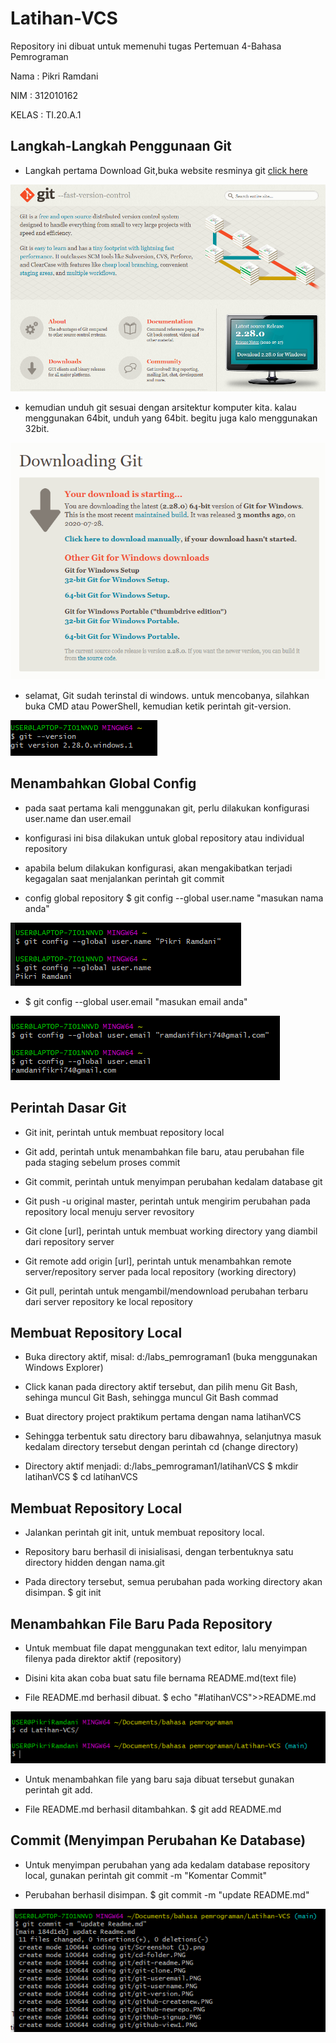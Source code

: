 # Latihan-VCS
Repository ini dibuat untuk memenuhi tugas Pertemuan 4-Bahasa Pemrograman

Nama    : Pikri Ramdani

NIM     : 312010162

KELAS   : TI.20.A.1

## Langkah-Langkah Penggunaan Git

* Langkah pertama Download Git,buka website resminya git [click here](https://git-scm.com)

![download git-scm](coding-git/git-scm.PNG) 

* kemudian unduh git sesuai dengan arsitektur komputer kita. kalau menggunakan 64bit, unduh yang 64bit. begitu juga kalo menggunakan 32bit.

![download git-bit](coding-git/git-bit.PNG)

* selamat, Git sudah terinstal di windows. untuk mencobanya, silahkan buka CMD atau PowerShell, kemudian ketik perintah git-version.

![download git-version](coding-git/git-version.PNG)

 ## Menambahkan Global Config

 * pada saat pertama kali menggunakan git, perlu dilakukan konfigurasi user.name dan user.email

 * konfigurasi ini bisa dilakukan untuk global repository atau individual repository

 * apabila belum dilakukan konfigurasi, akan mengakibatkan terjadi kegagalan saat menjalankan perintah git commit

 * config global repository $ git config --global user.name "masukan nama anda"

![download git-username](coding-git/git-username.PNG)

 * $ git config --global user.email "masukan email anda"

 ![download git-user.email](coding-git/git-useremail.PNG)

 ## Perintah Dasar Git

 * Git init, perintah untuk membuat repository local

 * Git add, perintah untuk menambahkan file baru, atau perubahan file pada staging sebelum proses commit

 * Git commit, perintah untuk menyimpan perubahan kedalam database git

 * Git push -u original master, perintah untuk mengirim perubahan pada repository local menuju server revository 

 * Git clone [url], perintah untuk membuat working directory yang diambil dari repository server

 * Git remote add origin [url], perintah untuk menambahkan remote server/repository server pada local repository (working directory) 

 * Git pull, perintah untuk mengambil/mendownload perubahan terbaru dari server repository ke local repository

 ## Membuat Repository Local 

 * Buka directory aktif, misal: d:/labs_pemrograman1 (buka menggunakan Windows Explorer)

 * Click kanan pada directory aktif tersebut, dan pilih menu Git Bash, sehinga muncul Git Bash, sehingga muncul Git Bash commad

 * Buat directory project praktikum pertama dengan nama latihanVCS
 
 * Sehingga terbentuk satu directory baru dibawahnya, selanjutnya masuk kedalam directory tersebut dengan perintah cd (change directory)

* Directory aktif menjadi: d:/labs_pemrograman1/latihanVCS $ mkdir latihanVCS $ cd latihanVCS

## Membuat Repository Local

* Jalankan perintah git init, untuk membuat repository local.

* Repository baru berhasil di inisialisasi, dengan terbentuknya satu directory hidden dengan nama.git

* Pada directory tersebut, semua perubahan pada working directory akan disimpan. $ git init

## Menambahkan File Baru Pada Repository 

* Untuk membuat file dapat menggunakan text editor, lalu menyimpan filenya pada direktor aktif (repository) 

* Disini kita akan coba buat satu file bernama README.md(text file)

* File README.md berhasil dibuat. $ echo "#latihanVCS">>README.md

![download git-latihanvcs](coding-git/git-latihanvcs.PNG)

* Untuk menambahkan file yang baru saja dibuat tersebut gunakan perintah git add.

* File README.md berhasil ditambahkan. $ git add README.md

## Commit (Menyimpan Perubahan Ke Database)

* Untuk menyimpan perubahan yang ada kedalam database repository local, gunakan perintah git commit -m "Komentar Commit"

* Perubahan berhasil disimpan. $ git commit -m "update README.md"

![download git-commit](coding-git/git-commit.PNG)

